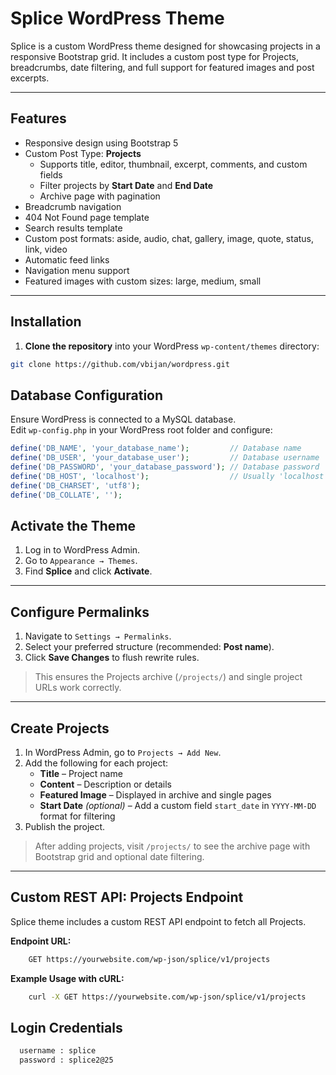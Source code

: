 # Splice WordPress Theme

Splice is a custom WordPress theme designed for showcasing projects in a responsive Bootstrap grid. It includes a custom post type for Projects, breadcrumbs, date filtering, and full support for featured images and post excerpts.

---
## **Features**

- Responsive design using Bootstrap 5
- Custom Post Type: **Projects**
  - Supports title, editor, thumbnail, excerpt, comments, and custom fields
  - Filter projects by **Start Date** and **End Date**
  - Archive page with pagination
- Breadcrumb navigation
- 404 Not Found page template
- Search results template
- Custom post formats: aside, audio, chat, gallery, image, quote, status, link, video
- Automatic feed links
- Navigation menu support
- Featured images with custom sizes: large, medium, small

---
## **Installation**

1. **Clone the repository** into your WordPress `wp-content/themes` directory:

```bash
git clone https://github.com/vbijan/wordpress.git
```
## **Database Configuration**

Ensure WordPress is connected to a MySQL database.  
Edit `wp-config.php` in your WordPress root folder and configure:

```php
define('DB_NAME', 'your_database_name');         // Database name
define('DB_USER', 'your_database_user');         // Database username
define('DB_PASSWORD', 'your_database_password'); // Database password
define('DB_HOST', 'localhost');                  // Usually 'localhost'
define('DB_CHARSET', 'utf8');
define('DB_COLLATE', '');
```
## **Activate the Theme**

1. Log in to WordPress Admin.  
2. Go to `Appearance → Themes`.  
3. Find **Splice** and click **Activate**.

---

## **Configure Permalinks**

1. Navigate to `Settings → Permalinks`.  
2. Select your preferred structure (recommended: **Post name**).  
3. Click **Save Changes** to flush rewrite rules.  

> This ensures the Projects archive (`/projects/`) and single project URLs work correctly.

---

## **Create Projects**

1. In WordPress Admin, go to `Projects → Add New`.  
2. Add the following for each project:
   - **Title** – Project name  
   - **Content** – Description or details  
   - **Featured Image** – Displayed in archive and single pages  
   - **Start Date** *(optional)* – Add a custom field `start_date` in `YYYY-MM-DD` format for filtering  
3. Publish the project.  

> After adding projects, visit `/projects/` to see the archive page with Bootstrap grid and optional date filtering.

---

## **Custom REST API: Projects Endpoint**

Splice theme includes a custom REST API endpoint to fetch all Projects.

**Endpoint URL:**
```bash
    GET https://yourwebsite.com/wp-json/splice/v1/projects
```
**Example Usage with cURL:**

```bash
    curl -X GET https://yourwebsite.com/wp-json/splice/v1/projects
```

## Login Credentials
```bash
  username : splice
  password : splice2@25
```